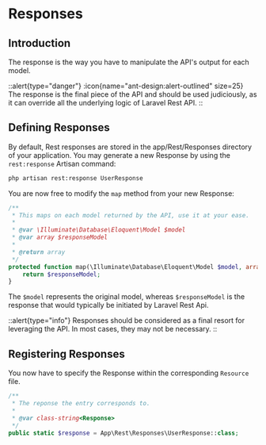 # Responses

## Introduction

The response is the way you have to manipulate the API's output for each model.

::alert{type="danger"}
:icon{name="ant-design:alert-outlined" size=25}&nbsp;
The response is the final piece of the API and should be used judiciously, as it can override all the underlying logic of Laravel Rest API.
::

## Defining Responses

By default, Rest responses are stored in the app/Rest/Responses directory of your application. You may generate a new Response by using the `rest:response` Artisan command:

```bash
php artisan rest:response UserResponse
```

You are now free to modify the `map` method from your new Response:

```php
/**
 * This maps on each model returned by the API, use it at your ease.
 *
 * @var \Illuminate\Database\Eloquent\Model $model
 * @var array $responseModel
 *
 * @return array
 */
protected function map(\Illuminate\Database\Eloquent\Model $model, array $responseModel) : array {
    return $responseModel;
}
```

The `$model` represents the original model, whereas `$responseModel` is the response that would typically be initiated by Laravel Rest Api.

::alert{type="info"}
Responses should be considered as a final resort for leveraging the API. In most cases, they may not be necessary.
::

## Registering Responses

You now have to specify the Response within the corresponding `Resource` file.
```php [UserResource.php]
/**
 * The reponse the entry corresponds to.
 *
 * @var class-string<Response>
 */
public static $response = App\Rest\Responses\UserResponse::class;
```
